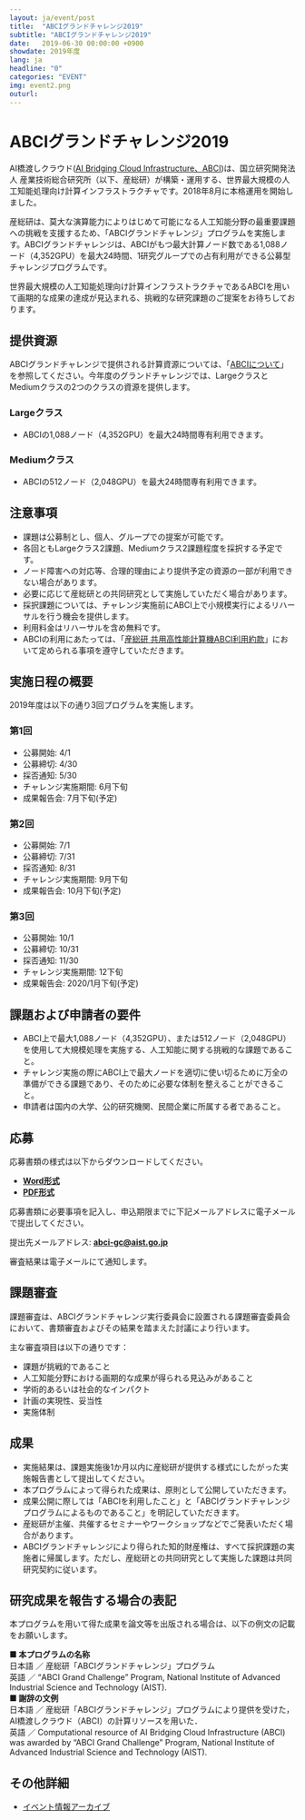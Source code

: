```yaml
---
layout: ja/event/post
title:  "ABCIグランドチャレンジ2019"
subtitle: "ABCIグランドチャレンジ2019"
date:   2019-06-30 00:00:00 +0900
showdate: 2019年度
lang: ja
headline: "0"
categories: "EVENT"
img: event2.png
outurl:
---
```


# ABCIグランドチャレンジ2019

AI橋渡しクラウド(<a href="../../../../ja/"
target="_blank"><u>AI Bridging Cloud Infrastructure、ABCI</u></a>)は、国立研究開発法人 産業技術総合研究所（以下、産総研）が構築・運用する、世界最大規模の人工知能処理向け計算インフラストラクチャです。2018年8月に本格運用を開始しました。

産総研は、莫大な演算能力によりはじめて可能になる人工知能分野の最重要課題への挑戦を支援するため、「ABCIグランドチャレンジ」プログラムを実施します。ABCIグランドチャレンジは、ABCIがもつ最大計算ノード数である1,088ノード（4,352GPU）を最大24時間、1研究グループでの占有利用ができる公募型チャレンジプログラムです。

世界最大規模の人工知能処理向け計算インフラストラクチャであるABCIを用いて画期的な成果の達成が見込まれる、挑戦的な研究課題のご提案をお待ちしております。

## 提供資源

ABCIグランドチャレンジで提供される計算資源については、「<a href="../../../../ja/about_abci/"
target="_blank"><u>ABCIについて</u></a>」を参照してください。今年度のグランドチャレンジでは、LargeクラスとMediumクラスの2つのクラスの資源を提供します。

### Largeクラス

* ABCIの1,088ノード（4,352GPU）を最大24時間専有利用できます。

### Mediumクラス

* ABCIの512ノード（2,048GPU）を最大24時間専有利用できます。

## 注意事項

* 課題は公募制とし、個人、グループでの提案が可能です。
* 各回ともLargeクラス2課題、Mediumクラス2課題程度を採択する予定です。
* ノード障害への対応等、合理的理由により提供予定の資源の一部が利用できない場合があります。
* 必要に応じて産総研との共同研究として実施していただく場合があります。
* 採択課題については、チャレンジ実施前にABCI上で小規模実行によるリハーサルを行う機会を提供します。
* 利用料金はリハーサルを含め無料です。
* ABCIの利用にあたっては、「<a href="../../../../ja/how_to_use/data/yakkan.pdf"
target="_blank"><u>産総研 共用高性能計算機ABCI利用約款</u></a>」において定められる事項を遵守していただきます。

## 実施日程の概要

2019年度は以下の通り3回プログラムを実施します。

### 第1回

* 公募開始: 4/1
* 公募締切: 4/30
* 採否通知: 5/30
* チャレンジ実施期間: 6月下旬
* 成果報告会: 7月下旬(予定)

### 第2回

* 公募開始: 7/1
* 公募締切: 7/31
* 採否通知: 8/31
* チャレンジ実施期間: 9月下旬
* 成果報告会: 10月下旬(予定)

### 第3回

* 公募開始: 10/1
* 公募締切: 10/31
* 採否通知: 11/30
* チャレンジ実施期間: 12下旬
* 成果報告会: 2020/1月下旬(予定)

## 課題および申請者の要件

* ABCI上で最大1,088ノード（4,352GPU）、または512ノード（2,048GPU）を使用して大規模処理を実施する、人工知能に関する挑戦的な課題であること。
* チャレンジ実施の際にABCI上で最大ノードを適切に使い切るために万全の準備ができる課題であり、そのために必要な体制を整えることができること。
* 申請者は国内の大学、公的研究機関、民間企業に所属する者であること。

## 応募

応募書類の様式は以下からダウンロードしてください。

* <a href="../../../../assets/GrandChallenge/abci-gc-proposal-2019.docx" class="link"><strong>Word形式</strong></a>
* <a href="../../../../assets/GrandChallenge/abci-gc-proposal-2019.pdf" class="link"><strong>PDF形式 </strong></a>

応募書類に必要事項を記入し、申込期限までに下記メールアドレスに電子メールで提出してください。

提出先メールアドレス: <a href="mailto:abci-gc@aist.go.jp" target="_blank" class="link"><strong>abci-gc@aist.go.jp</strong></a>

審査結果は電子メールにて通知します。

## 課題審査

課題審査は、ABCIグランドチャレンジ実行委員会に設置される課題審査委員会において、書類審査およびその結果を踏まえた討議により行います。

主な審査項目は以下の通りです：

* 課題が挑戦的であること
* 人工知能分野における画期的な成果が得られる見込みがあること
* 学術的あるいは社会的なインパクト
* 計画の実現性、妥当性
* 実施体制

## 成果

* 実施結果は、課題実施後1か月以内に産総研が提供する様式にしたがった実施報告書として提出してください。
* 本プログラムによって得られた成果は、原則として公開していただきます。
* 成果公開に際しては「ABCIを利用したこと」と「ABCIグランドチャレンジプログラムによるものであること」を明記していただきます。
* 産総研が主催、共催するセミナーやワークショップなどでご発表いただく場合があります。
* ABCIグランドチャレンジにより得られた知的財産権は、すべて採択課題の実施者に帰属します。ただし、産総研との共同研究として実施した課題は共同研究契約に従います。

## 研究成果を報告する場合の表記

<div class="c">
<p>本プログラムを用いて得た成果を論文等を出版される場合は、以下の例文の記載をお願いします。</p>
<div>
<strong>■ 本プログラムの名称</strong><br />
日本語 ／ 産総研「ABCIグランドチャレンジ」プログラム<br />
英語 ／ “ABCI Grand Challenge” Program, National Institute of Advanced Industrial Science and Technology (AIST).
</div>
<div>
<strong>■ 謝辞の文例</strong><br />
日本語 ／ 産総研「ABCIグランドチャレンジ」プログラムにより提供を受けた，AI橋渡しクラウド（ABCI）の計算リソースを用いた．<br />
英語 ／ Computational resource of AI Bridging Cloud Infrastructure (ABCI) was awarded by
“ABCI Grand Challenge” Program, National Institute of Advanced Industrial Science and Technology (AIST).
</div>
</div>

## その他詳細

* <a href="../../../../ja/event/"
target="_blank"><u>イベント情報アーカイブ</u></a>
